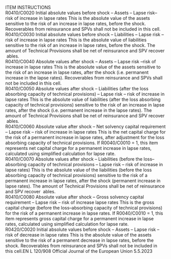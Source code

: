  
ITEM  INSTRUCTIONS  
R0410/C0020  Initial absolute values before 
shock – Assets – Lapse risk– 
risk of increase in lapse rates  This is the absolute value of the assets sensitive to the risk of an increase in lapse 
rates, before the shock. 
Recoverables from reinsurance and SPVs shall not be included in this cell.  
R0410/C0030  Initial absolute values before 
shock – Liabilities – Lapse risk 
– risk of increase in lapse rates  This is the absolute value of liabilities sensitive to the risk of an increase in lapse 
rates, before the shock. 
The amount of Technical Provisions shall be net of reinsurance and SPV recover ­
ables.  
R0410/C0040  Absolute values after shock – 
Assets – Lapse risk –risk of 
increase in lapse rates  This is the absolute value of the assets sensitive to the risk of an increase in lapse 
rates, after the shock (i.e. permanent increase in the lapse rates). 
Recoverables from reinsurance and SPVs shall not be included in this cell.  
R0410/C0050  Absolute values after shock – 
Liabilities (after the loss 
absorbing capacity of technical 
provisions) – Lapse risk – risk 
of increase in lapse rates  This is the absolute value of liabilities (after the loss absorbing capacity of 
technical provisions) sensitive to the risk of an increase in lapse rates, after the 
shock (i.e. permanent increase in the lapse rates). 
The amount of Technical Provisions shall be net of reinsurance and SPV recover ­
ables.  
R0410/C0060  Absolute value after shock – 
Net solvency capital 
requirement – Lapse risk – risk 
of increase in lapse rates  This is the net capital charge for the risk of a permanent increase in lapse rates, 
after adjustment for the loss absorbing capacity of technical provisions. 
If R0040/C0010 = 1, this item represents net capital charge for a permanent 
increase in lapse rates, calculated using simplified calculation for lapse rate.  
R0410/C0070  Absolute values after shock – 
Liabilities (before the loss– 
absorbing capacity of technical 
provisions – Lapse risk – risk 
of increase in lapse rates)  This is the absolute value of the liabilities (before the loss absorbing capacity of 
technical provisions) sensitive to the risk of a permanent increase in lapse rates, 
after the shock (permanent increase in lapse rates). 
The amount of Technical Provisions shall be net of reinsurance and SPV recover ­
ables.  
R0410/C0080  Absolute value after shock – 
Gross solvency capital 
requirement – Lapse risk – risk 
of increase lapse rates  This is the gross capital charge (before the loss–absorbing capacity of technical 
provisions) for the risk of a permanent increase in lapse rates. 
If R0040/C0010 = 1, this item represents gross capital charge for a permanent 
increase in lapse rates, calculated using simplified calculation for lapse rate.  
R0420/C0020  Initial absolute values before 
shock – Assets – Lapse risk – 
risk of decrease in lapse rates  This is the absolute value of the assets sensitive to the risk of a permanent 
decrease in lapse rates, before the shock. 
Recoverables from reinsurance and SPVs shall not be included in this cell.EN  L 120/908 Official Journal of the European Union 5.5.2023